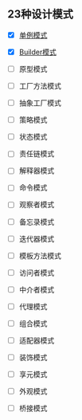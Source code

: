 ## 23种设计模式 ##
- [x] [单例模式](https://z593492734.github.io/2017/05/27/Design-Single/)
- [x] [Builder模式](https://z593492734.github.io/2017/07/05/Design-Builder/)
- [ ] 原型模式
- [ ] 工厂方法模式
- [ ] 抽象工厂模式
- [ ] 策略模式
- [ ] 状态模式
- [ ] 责任链模式
- [ ] 解释器模式
- [ ] 命令模式
- [ ] 观察者模式
- [ ] 备忘录模式
- [ ] 迭代器模式
- [ ] 模板方法模式
- [ ] 访问者模式
- [ ] 中介者模式
- [ ] 代理模式
- [ ] 组合模式
- [ ] 适配器模式
- [ ] 装饰模式
- [ ] 享元模式
- [ ] 外观模式
- [ ] 桥接模式






